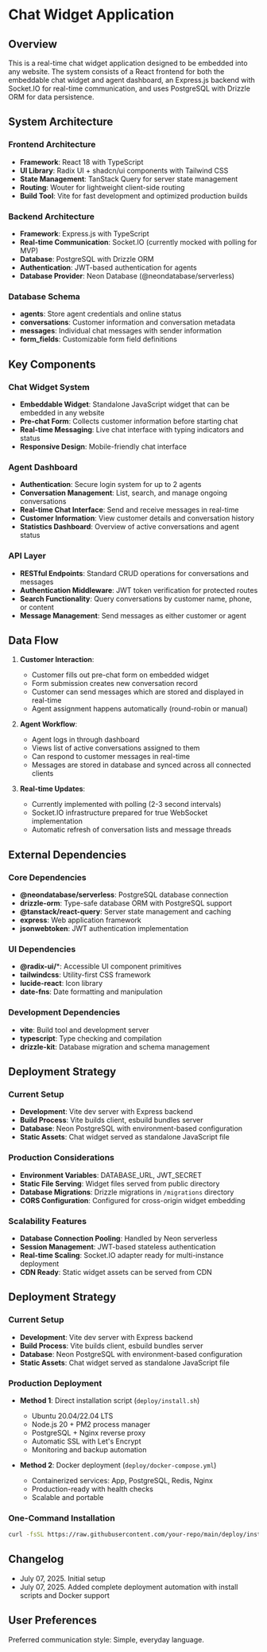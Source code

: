 # Chat Widget Application

## Overview

This is a real-time chat widget application designed to be embedded into any website. The system consists of a React frontend for both the embeddable chat widget and agent dashboard, an Express.js backend with Socket.IO for real-time communication, and uses PostgreSQL with Drizzle ORM for data persistence.

## System Architecture

### Frontend Architecture
- **Framework**: React 18 with TypeScript
- **UI Library**: Radix UI + shadcn/ui components with Tailwind CSS
- **State Management**: TanStack Query for server state management
- **Routing**: Wouter for lightweight client-side routing
- **Build Tool**: Vite for fast development and optimized production builds

### Backend Architecture
- **Framework**: Express.js with TypeScript
- **Real-time Communication**: Socket.IO (currently mocked with polling for MVP)
- **Database**: PostgreSQL with Drizzle ORM
- **Authentication**: JWT-based authentication for agents
- **Database Provider**: Neon Database (@neondatabase/serverless)

### Database Schema
- **agents**: Store agent credentials and online status
- **conversations**: Customer information and conversation metadata
- **messages**: Individual chat messages with sender information
- **form_fields**: Customizable form field definitions

## Key Components

### Chat Widget System
- **Embeddable Widget**: Standalone JavaScript widget that can be embedded in any website
- **Pre-chat Form**: Collects customer information before starting chat
- **Real-time Messaging**: Live chat interface with typing indicators and status
- **Responsive Design**: Mobile-friendly chat interface

### Agent Dashboard
- **Authentication**: Secure login system for up to 2 agents
- **Conversation Management**: List, search, and manage ongoing conversations
- **Real-time Chat Interface**: Send and receive messages in real-time
- **Customer Information**: View customer details and conversation history
- **Statistics Dashboard**: Overview of active conversations and agent status

### API Layer
- **RESTful Endpoints**: Standard CRUD operations for conversations and messages
- **Authentication Middleware**: JWT token verification for protected routes
- **Search Functionality**: Query conversations by customer name, phone, or content
- **Message Management**: Send messages as either customer or agent

## Data Flow

1. **Customer Interaction**:
   - Customer fills out pre-chat form on embedded widget
   - Form submission creates new conversation record
   - Customer can send messages which are stored and displayed in real-time
   - Agent assignment happens automatically (round-robin or manual)

2. **Agent Workflow**:
   - Agent logs in through dashboard
   - Views list of active conversations assigned to them
   - Can respond to customer messages in real-time
   - Messages are stored in database and synced across all connected clients

3. **Real-time Updates**:
   - Currently implemented with polling (2-3 second intervals)
   - Socket.IO infrastructure prepared for true WebSocket implementation
   - Automatic refresh of conversation lists and message threads

## External Dependencies

### Core Dependencies
- **@neondatabase/serverless**: PostgreSQL database connection
- **drizzle-orm**: Type-safe database ORM with PostgreSQL support
- **@tanstack/react-query**: Server state management and caching
- **express**: Web application framework
- **jsonwebtoken**: JWT authentication implementation

### UI Dependencies
- **@radix-ui/***: Accessible UI component primitives
- **tailwindcss**: Utility-first CSS framework
- **lucide-react**: Icon library
- **date-fns**: Date formatting and manipulation

### Development Dependencies
- **vite**: Build tool and development server
- **typescript**: Type checking and compilation
- **drizzle-kit**: Database migration and schema management

## Deployment Strategy

### Current Setup
- **Development**: Vite dev server with Express backend
- **Build Process**: Vite builds client, esbuild bundles server
- **Database**: Neon PostgreSQL with environment-based configuration
- **Static Assets**: Chat widget served as standalone JavaScript file

### Production Considerations
- **Environment Variables**: DATABASE_URL, JWT_SECRET
- **Static File Serving**: Widget files served from public directory
- **Database Migrations**: Drizzle migrations in `/migrations` directory
- **CORS Configuration**: Configured for cross-origin widget embedding

### Scalability Features
- **Database Connection Pooling**: Handled by Neon serverless
- **Session Management**: JWT-based stateless authentication
- **Real-time Scaling**: Socket.IO adapter ready for multi-instance deployment
- **CDN Ready**: Static widget assets can be served from CDN

## Deployment Strategy

### Current Setup
- **Development**: Vite dev server with Express backend
- **Build Process**: Vite builds client, esbuild bundles server
- **Database**: Neon PostgreSQL with environment-based configuration
- **Static Assets**: Chat widget served as standalone JavaScript file

### Production Deployment
- **Method 1**: Direct installation script (`deploy/install.sh`)
  - Ubuntu 20.04/22.04 LTS
  - Node.js 20 + PM2 process manager
  - PostgreSQL + Nginx reverse proxy
  - Automatic SSL with Let's Encrypt
  - Monitoring and backup automation

- **Method 2**: Docker deployment (`deploy/docker-compose.yml`)
  - Containerized services: App, PostgreSQL, Redis, Nginx
  - Production-ready with health checks
  - Scalable and portable

### One-Command Installation
```bash
curl -fsSL https://raw.githubusercontent.com/your-repo/main/deploy/install.sh | bash
```

## Changelog
- July 07, 2025. Initial setup
- July 07, 2025. Added complete deployment automation with install scripts and Docker support

## User Preferences

Preferred communication style: Simple, everyday language.